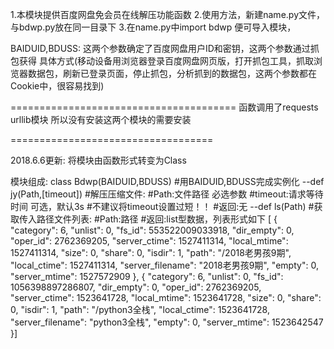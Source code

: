 1.本模块提供百度网盘免会员在线解压功能函数
2.使用方法，新建name.py文件，与bdwp.py放在同一目录下
3.在name.py中import bdwp 便可导入模块，

BAIDUID,BDUSS:
这两个参数确定了百度网盘用户ID和密钥，这两个参数通过抓包获得
具体方式(移动设备用浏览器登录百度网盘网页版，打开抓包工具，抓取浏览器数据包，刷新已登录页面，停止抓包，分析抓到的数据包，这两个参数都在Cookie中，很容易找到)


=======================================
函数调用了requests urllib模块
所以没有安装这两个模块的需要安装

===================================


2018.6.6更新:
将模块由函数形式转变为Class

模块组成:
class Bdwp(BAIDUID,BDUSS)
#用BAIDUID,BDUSS完成实例化
--def jy(Path,[timeout])
  #解压压缩文件:
  #Path:文件路径 必选参数
  #timeout:请求等待时间 可选，默认3s
  #不建议将timeout设置过短！！
  #返回:无
--def ls(Path)
	#获取传入路径文件列表:
	#Path:路径
	#返回:list型数据，列表形式如下
	 [ {
      "category": 6,
      "unlist": 0,
      "fs_id": 553522009033918,
      "dir_empty": 0,
      "oper_id": 2762369205,
      "server_ctime": 1527411314,
      "local_mtime": 1527411314,
      "size": 0,
      "share": 0,
      "isdir": 1,
      "path": "/2018老男孩9期",
      "local_ctime": 1527411314,
      "server_filename": "2018老男孩9期",
      "empty": 0,
      "server_mtime": 1527572909
    },
    {
      "category": 6,
      "unlist": 0,
      "fs_id": 1056398897286807,
      "dir_empty": 0,
      "oper_id": 2762369205,
      "server_ctime": 1523641728,
      "local_mtime": 1523641728,
      "size": 0,
      "share": 0,
      "isdir": 1,
      "path": "/python3全栈",
      "local_ctime": 1523641728,
      "server_filename": "python3全栈",
      "empty": 0,
      "server_mtime": 1523642547
    }]